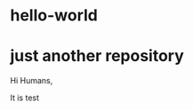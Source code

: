 # hello-world
just another repository
=============================================

Hi Humans,

It is test
